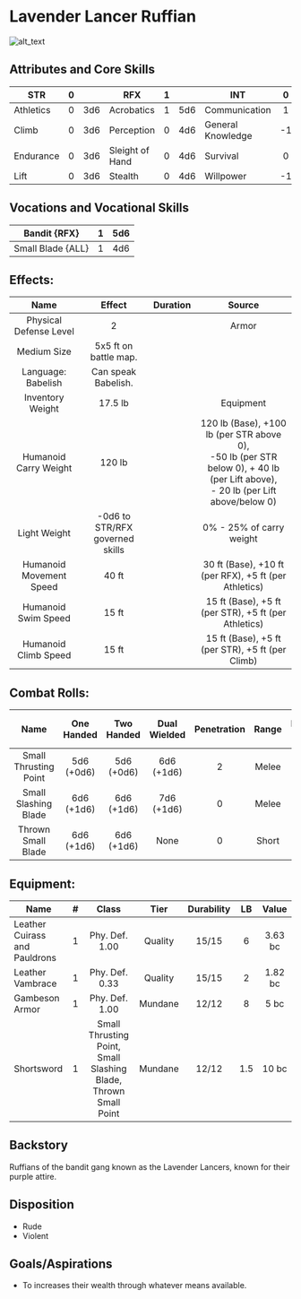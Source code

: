 # Lavender Lancer Ruffian

![alt_text](LavendarLancerRuffian.png)

## Attributes and Core Skills

| STR       | 0 |    | RFX             | 1 |    | INT               | 0 |    |
| --------- | :-: | :-: | --------------- | :-: | :-: | ----------------- | :-: | :-: |
| Athletics | 0 | 3d6 | Acrobatics      | 1 | 5d6 | Communication     | 1 | 4d6 |
| Climb     | 0 | 3d6 | Perception      | 0 | 4d6 | General Knowledge | -1 | 2d6 |
| Endurance | 0 | 3d6 | Sleight of Hand | 0 | 4d6 | Survival          | 0 | 3d6 |
| Lift      | 0 | 3d6 | Stealth         | 0 | 4d6 | Willpower         | -1 | 2d6 |

## Vocations and Vocational Skills

| Bandit {RFX}      | 1 | 5d6 |
| ----------------- | :-: | :-: |
| Small Blade {ALL} | 1 | 4d6 |

## Effects:

|          Name          |             Effect             | Duration |                                                                   Source                                                                   |
| :---------------------: | :-----------------------------: | :------: | :----------------------------------------------------------------------------------------------------------------------------------------: |
| Physical Defense Level |                2                |          |                                                                   Armor                                                                   |
|       Medium Size       |      5x5 ft on battle map.      |          |                                                                                                                                            |
|   Language: Babelish   |       Can speak Babelish.       |          |                                                                                                                                            |
|    Inventory Weight    |             17.5 lb             |          |                                                                 Equipment                                                                 |
|  Humanoid Carry Weight  |             120 lb             |          | 120 lb (Base), +100 lb (per STR above 0),<br />-50 lb (per STR below 0), + 40 lb (per Lift above),<br />- 20 lb (per Lift above/below 0) |
|      Light Weight      | -0d6 to STR/RFX governed skills |          |                                                          0% - 25% of carry weight                                                          |
| Humanoid Movement Speed |              40 ft              |          |                                           30 ft (Base), +10 ft (per RFX), +5 ft (per Athletics)                                           |
|   Humanoid Swim Speed   |              15 ft              |          |                                           15 ft (Base), +5 ft (per STR), +5 ft (per Athletics)                                           |
|  Humanoid Climb Speed  |              15 ft              |          |                                              15 ft (Base), +5 ft (per STR), +5 ft (per Climb)                                              |

## Combat Rolls:

|         Name         | One<br />Handed | Two<br />Handed | Dual<br />Wielded | Penetration | Range | Damage<br />Types | Engageable<br />Opponents | Area Of<br />Effect | Resource<br />Class |
| :-------------------: | :-------------: | :-------------: | :---------------: | :---------: | :---: | :---------------: | :-----------------------: | :-----------------: | :-----------------: |
| Small Thrusting Point | 5d6<br />(+0d6) | 5d6<br />(+0d6) |  6d6<br />(+1d6)  |      2      | Melee |      Pierce      |           Rapid           |        None        |        None        |
| Small Slashing Blade | 6d6<br />(+1d6) | 6d6<br />(+1d6) |  7d6<br />(+1d6)  |      0      | Melee |       Slash       |           Rapid           |        None        |        None        |
|  Thrown Small Blade  | 6d6<br />(+1d6) | 6d6<br />(+1d6) |       None       |      0      | Short |       Slash       |           Quick           |        None        |        None        |

## Equipment:

| Name                          | # |                              Class                              |  Tier  | Durability | LB |  Value  |
| ----------------------------- | :-: | :-------------------------------------------------------------: | :-----: | :--------: | :-: | :-----: |
| Leather Cuirass and Pauldrons | 1 |                         Phy. Def. 1.00                         | Quality |   15/15   |  6  | 3.63 bc |
| Leather Vambrace              | 1 |                         Phy. Def. 0.33                         | Quality |   15/15   |  2  | 1.82 bc |
| Gambeson Armor                | 1 |                         Phy. Def. 1.00                         | Mundane |   12/12   |  8  |  5 bc  |
| Shortsword                    | 1 | Small Thrusting Point, Small Slashing Blade, Thrown Small Point | Mundane |   12/12   | 1.5 |  10 bc  |

## Backstory

Ruffians of the bandit gang known as the Lavender Lancers, known for their purple attire.

## Disposition

- Rude
- Violent

## Goals/Aspirations

- To increases their wealth through whatever means available.

